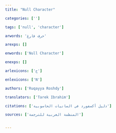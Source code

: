 ```yaml
---
title: "Null Character"

categories: ['']

tags: ['null', 'character']

arwords: 'حرف فارغ'

arexps: []

enwords: ['Null Character']

enexps: []

arlexicons: ['ح']

enlexicons: ['N']

authors: ['Ruqayya Roshdy']

translators: ['Tarek Ibrahim']

citations: ['دليل أكسفورد في السانيات الحاسوبية']

sources: ['المنظمة العربية للترجمة']


---
```

